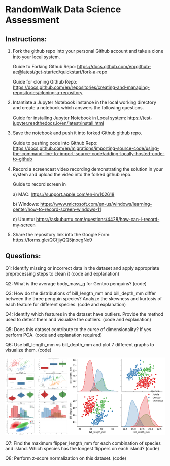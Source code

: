 # RandomWalk Data Science Assessment

## Instructions:

1) Fork the github repo into your personal Github account and take a clone into your local system.

   Guide to Forking Github Repo: https://docs.github.com/en/github-ae@latest/get-started/quickstart/fork-a-repo

   Guide for cloning Github Repo: https://docs.github.com/en/repositories/creating-and-managing-repositories/cloning-a-repository

2) Intantiate a Jupyter Notebook instance in the local working directory and create a notebook which answers the following questions.

   Guide for installing Jupyter Notebook in Local system: https://test-jupyter.readthedocs.io/en/latest/install.html

3) Save the notebook and push it into forked Github github repo.

   Guide to pushing code into Github Repo: https://docs.github.com/en/migrations/importing-source-code/using-the-command-line-to-import-source-code/adding-locally-hosted-code-to-github
   
4) Record a screencast video recording demonstrating the solution in your system and upload the video into the forked github repo.

   Guide to record screen in

   a) MAC: https://support.apple.com/en-in/102618

   b) Windows: https://www.microsoft.com/en-us/windows/learning-center/how-to-record-screen-windows-11

   c) Ubuntu: https://askubuntu.com/questions/4428/how-can-i-record-my-screen
   
5) Share the repository link into the Google Form: https://forms.gle/QCfjjyQQ5jnoegNe9

## Questions:

Q1: Identify missing or incorrect data in the dataset and apply appropriate preprocessing steps to clean it (code and explanation)

Q2: What is the average body_mass_g for Gentoo penguins? (code)

Q3: How do the distributions of bill_length_mm and bill_depth_mm differ between the three penguin species? Analyze the skewness and kurtosis of each feature for different species. (code and explanation)

Q4: Identify which features in the dataset have outliers. Provide the method used to detect them and visualize the outliers. (code and explanation)

Q5: Does this dataset contribute to the curse of dimensionality? If yes perform PCA. (code and explanation required)

Q6: Use bill_length_mm vs bill_depth_mm and plot 7 different graphs to visualize them. (code)

![Visualization](Images/Visualiztion.png)

Q7: Find the maximum flipper_length_mm for each combination of species and island. Which species has the longest flippers on each island? (code)

Q8: Perform z-score normalization on this dataset. (code)


